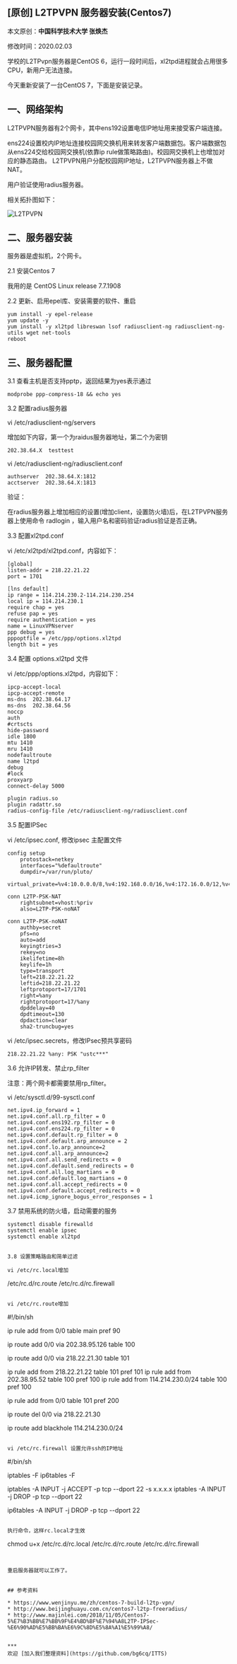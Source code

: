 ## [原创] L2TPVPN 服务器安装(Centos7)

本文原创：**中国科学技术大学 张焕杰**

修改时间：2020.02.03

学校的L2TPvpn服务器是CentOS 6，运行一段时间后，xl2tpd进程就会占用很多CPU，新用户无法连接。

今天重新安装了一台CentOS 7，下面是安装记录。

## 一、网络架构

L2TPVPN服务器有2个网卡，其中ens192设置电信IP地址用来接受客户端连接。

ens224设置校内IP地址连接校园网交换机用来转发客户端数据包。客户端数据包从ens224交给校园网交换机(依靠ip rule做策略路由)。校园网交换机上也增加对应的静态路由。
L2TPVPN用户分配校园网IP地址，L2TPVPN服务器上不做NAT。

用户验证使用radius服务器。

相关拓扑图如下：

![L2TPVPN](img/l2tpvpn.png)


## 二、服务器安装

服务器是虚拟机，2个网卡。

2.1 安装Centos 7

我用的是 CentOS Linux release 7.7.1908

2.2 更新、启用epel库、安装需要的软件、重启

```
yum install -y epel-release
yum update -y
yum install -y xl2tpd libreswan lsof radiusclient-ng radiusclient-ng-utils wget net-tools
reboot
```

## 三、服务器配置

3.1 查看主机是否支持pptp，返回结果为yes表示通过

```
modprobe ppp-compress-18 && echo yes
```

3.2 配置radius服务器

vi /etc/radiusclient-ng/servers

增加如下内容，第一个为raidus服务器地址，第二个为密钥
```
202.38.64.X  testtest
```

vi /etc/radiusclient-ng/radiusclient.conf

```
authserver 	202.38.64.X:1812
acctserver 	202.38.64.X:1813
```

验证：

在radius服务器上增加相应的设置(增加client，设置防火墙)后，在L2TPVPN服务器上使用命令 radlogin ，输入用户名和密码验证radius验证是否正确。


3.3 配置xl2tpd.conf

vi /etc/xl2tpd/xl2tpd.conf，内容如下：

```
[global]
listen-addr = 218.22.21.22
port = 1701

[lns default]
ip range = 114.214.230.2-114.214.230.254
local ip = 114.214.230.1
require chap = yes
refuse pap = yes
require authentication = yes
name = LinuxVPNserver
ppp debug = yes
pppoptfile = /etc/ppp/options.xl2tpd
length bit = yes
```

3.4 配置 options.xl2tpd 文件

vi /etc/ppp/options.xl2tpd，内容如下：
```
ipcp-accept-local
ipcp-accept-remote
ms-dns  202.38.64.17
ms-dns  202.38.64.56
noccp
auth
#crtscts
hide-password
idle 1800
mtu 1410
mru 1410
nodefaultroute
name l2tpd
debug
#lock
proxyarp
connect-delay 5000

plugin radius.so
plugin radattr.so
radius-config-file /etc/radiusclient-ng/radiusclient.conf
```

3.5 配置IPSec

vi /etc/ipsec.conf, 修改ipsec 主配置文件
```
config setup
    protostack=netkey
    interfaces="%defaultroute"
    dumpdir=/var/run/pluto/
    virtual_private=%v4:10.0.0.0/8,%v4:192.168.0.0/16,%v4:172.16.0.0/12,%v4:25.0.0.0/8,%v4:100.64.0.0/10,%v6:fd00::/8,%v6:fe80::/10

conn L2TP-PSK-NAT
    rightsubnet=vhost:%priv
    also=L2TP-PSK-noNAT

conn L2TP-PSK-noNAT
    authby=secret
    pfs=no
    auto=add
    keyingtries=3
    rekey=no
    ikelifetime=8h
    keylife=1h
    type=transport
    left=218.22.21.22
    leftid=218.22.21.22
    leftprotoport=17/1701
    right=%any
    rightprotoport=17/%any
    dpddelay=40
    dpdtimeout=130
    dpdaction=clear
    sha2-truncbug=yes
```

vi /etc/ipsec.secrets，修改IPsec预共享密码

```
218.22.21.22 %any: PSK "ustc***"
```

3.6 允许IP转发、禁止rp_filter

注意：两个网卡都需要禁用rp_filter。

vi /etc/sysctl.d/99-sysctl.conf 
```
net.ipv4.ip_forward = 1 
net.ipv4.conf.all.rp_filter = 0
net.ipv4.conf.ens192.rp_filter = 0
net.ipv4.conf.ens224.rp_filter = 0
net.ipv4.conf.default.rp_filter = 0
net.ipv4.conf.default.arp_announce = 2
net.ipv4.conf.lo.arp_announce=2
net.ipv4.conf.all.arp_announce=2
net.ipv4.conf.all.send_redirects = 0
net.ipv4.conf.default.send_redirects = 0
net.ipv4.conf.all.log_martians = 0
net.ipv4.conf.default.log_martians = 0
net.ipv4.conf.all.accept_redirects = 0
net.ipv4.conf.default.accept_redirects = 0
net.ipv4.icmp_ignore_bogus_error_responses = 1
```

3.7 禁用系统的防火墙，启动需要的服务
```
systemctl disable firewalld 
systemctl enable ipsec
systemctl enable xl2tpd
```
```

3.8 设置策略路由和简单过滤

vi /etc/rc.local增加
```
/etc/rc.d/rc.route
/etc/rc.d/rc.firewall
```

vi /etc/rc.route增加
```
#!/bin/sh

ip rule add from 0/0 table main pref 90

ip route add 0/0 via 202.38.95.126 table 100

ip route add 0/0 via 218.22.21.30 table 101

ip rule add from 218.22.21.22 table 101 pref 101
ip rule add from 202.38.95.52 table 100 pref 100
ip rule add from 114.214.230.0/24 table 100 pref 100

ip rule add from 0/0 table 101 pref 200

ip route del 0/0 via 218.22.21.30

ip route add blackhole 114.214.230.0/24

```

vi /etc/rc.firewall 设置允许ssh的IP地址
```
#/bin/sh

iptables -F
ip6tables -F

iptables -A INPUT -j ACCEPT -p tcp --dport 22 -s x.x.x.x
iptables -A INPUT -j DROP -p tcp --dport 22

ip6tables -A INPUT -j DROP -p tcp --dport 22
```

执行命令，这样rc.local才生效

```
chmod u+x /etc/rc.d/rc.local /etc/rc.d/rc.route /etc/rc.d/rc.firewall
```
 

重启服务器就可以工作了。
 

## 参考资料

* https://www.wenjinyu.me/zh/centos-7-build-l2tp-vpn/
* http://www.beijinghuayu.com.cn/centos7-l2tp-freeradius/
* http://www.majinlei.com/2018/11/05/Centos7-5%E7%B3%BB%E7%BB%9F%E4%BD%BF%E7%94%A8L2TP-IPSec-%E6%90%AD%E5%BB%BA%E6%9C%8D%E5%8A%A1%E5%99%A8/


***
欢迎 [加入我们整理资料](https://github.com/bg6cq/ITTS)
